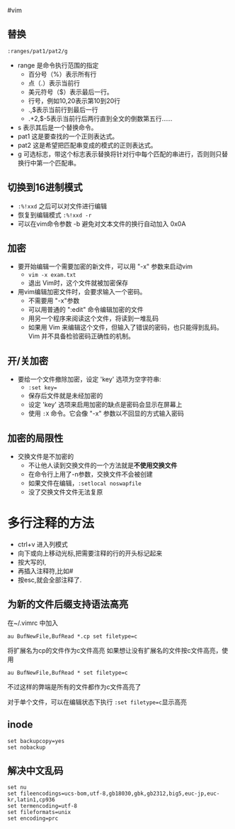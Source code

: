 #vim

## 替换
`:ranges/pat1/pat2/g`
   * range 是命令执行范围的指定
      * 百分号（%）表示所有行
      * 点（.）表示当前行
      * 美元符号（$）表示最后一行。
      * 行号，例如10,20表示第10到20行
      * .,$表示当前行到最后一行
      * .+2,$-5表示当前行后两行直到全文的倒数第五行……
   * s 表示其后是一个替换命令。
   * pat1 这是要查找的一个正则表达式。
   * pat2 这是希望把匹配串变成的模式的正则表达式。
   * g 可选标志，带这个标志表示替换将针对行中每个匹配的串进行，否则则只替换行中第一个匹配串。

## 切换到16进制模式
   * `:%!xxd`  之后可以对文件进行编辑
   * 恢复到编辑模式  `:%!xxd -r`
   * 可以在vim命令参数 -b 避免对文本文件的换行自动加入  0x0A

## 加密
   * 要开始编辑一个需要加密的新文件，可以用 "-x" 参数来启动vim
      * `vim -x exam.txt`
      * 退出 Vim时，这个文件就被加密保存
   * 用vim编辑加密文件时，会要求输入一个密码。
      * 不需要用 "-x"参数
      * 可以用普通的 ":edit" 命令编辑加密的文件
      * 用另一个程序来阅读这个文件，将读到一堆乱码
      * 如果用 Vim 来编辑这个文件，但输入了错误的密码，也只能得到乱码。Vim 并不具备检验密码正确性的机制。

## 开/关加密
   * 要给一个文件撤除加密，设定 'key' 选项为空字符串:
      * `:set key=`
      * 保存后文件就是未经加密的
      * 设定 'key' 选项来启用加密的缺点是密码会显示在屏幕上
      * 使用 `:X` 命令。它会像 "-x" 参数以不回显的方式输入密码

## 加密的局限性
   * 交换文件是不加密的
      * 不让他人读到交换文件的一个方法就是**不使用交换文件**
      * 在命令行上用了-n参数，交换文件不会被创建
      * 如果文件在编辑，`:setlocal noswapfile`
      * 没了交换文件文件无法复原

# 多行注释的方法
   * ctrl+v 进入列模式
   * 向下或向上移动光标,把需要注释的行的开头标记起来
   * 按大写的I,
   * 再插入注释符,比如#
   * 按esc,就会全部注释了.

## 为新的文件后缀支持语法高亮
在~/.vimrc 中加入
```vim
au BufNewFile,BufRead *.cp set filetype=c 
```
将扩展名为cp的文件作为c文件高亮
如果想让没有扩展名的文件按c文件高亮，使用
```vim
au BufNewFile,BufRead * set filetype=c 
``` 
不过这样的弊端是所有的文件都作为c文件高亮了

对于单个文件，可以在编辑状态下执行 `:set filetype=c`显示高亮

## inode
```vim
set backupcopy=yes
set nobackup
```

## 解决中文乱码
```vim
set nu
set fileencodings=ucs-bom,utf-8,gb18030,gbk,gb2312,big5,euc-jp,euc-kr,latin1,cp936
set termencoding=utf-8
set fileformats=unix
set encoding=prc
```